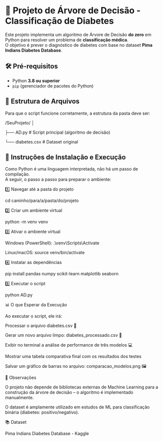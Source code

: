 # 🌳 Projeto de Árvore de Decisão - Classificação de Diabetes

Este projeto implementa um algoritmo de Árvore de Decisão **do zero** em Python para resolver um problema de **classificação médica**.  
O objetivo é prever o diagnóstico de diabetes com base no dataset **Pima Indians Diabetes Database**.

## 🛠️ Pré-requisitos

- Python **3.8 ou superior**
- `pip` (gerenciador de pacotes do Python)

## 📁 Estrutura de Arquivos

Para que o script funcione corretamente, a estrutura da pasta deve ser:

/SeuProjeto/
│

├── AD.py # Script principal (algoritmo de decisão)

└── diabetes.csv # Dataset original

## 🚀 Instruções de Instalação e Execução

Como Python é uma linguagem interpretada, não há um passo de compilação.  
A seguir, o passo a passo para preparar o ambiente:

1️⃣ Navegar até a pasta do projeto

cd caminho/para/a/pasta/do/projeto

2️⃣ Criar um ambiente virtual 

python -m venv venv

3️⃣ Ativar o ambiente virtual

Windows (PowerShell): .\venv\Scripts\Activate

Linux/macOS: source venv/bin/activate

4️⃣ Instalar as dependências

pip install pandas numpy scikit-learn matplotlib seaborn

5️⃣ Executar o script

python AD.py

📊 O que Esperar da Execução

Ao executar o script, ele irá:

Processar o arquivo diabetes.csv 🔄

Gerar um novo arquivo limpo: diabetes_processado.csv 💾

Exibir no terminal a análise de performance de três modelos 💻

Mostrar uma tabela comparativa final com os resultados dos testes

Salvar um gráfico de barras no arquivo: comparacao_modelos.png 🖼️

📌 Observações

O projeto não depende de bibliotecas externas de Machine Learning para a construção da árvore de decisão – o algoritmo é implementado manualmente.

O dataset é amplamente utilizado em estudos de ML para classificação binária (diabetes: positivo/negativo).

📚 Dataset

Pima Indians Diabetes Database - Kaggle




